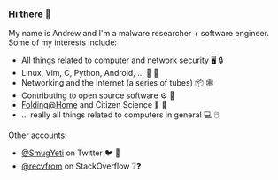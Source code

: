 ### Hi there 👋

My name is Andrew and I'm a malware researcher + software engineer.  Some of my interests include:

 - All things related to computer and network security 🖥️ 🔒
 - Linux, Vim, C, Python, Android, ... 🐧 🐍
 - Networking and the Internet (a series of tubes) 📦 🕸️
 - Contributing to open source software ⚙️ 🎁 
 - [Folding@Home](https://foldingathome.org) and Citizen Science 🧬 🧪
 - ... really all things related to computers in general 💻 🖱️

Other accounts:
 - [@SmugYeti](https://twitter.com/SmugYeti) on Twitter 🐦 📰
 - [@recvfrom](https://stackexchange.com/users/13089410/recvfrom?tab=accounts) on StackOverflow ❔❓
